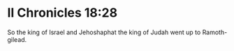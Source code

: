 # II Chronicles 18:28

So the king of Israel and Jehoshaphat the king of Judah went up to Ramoth-gilead.
